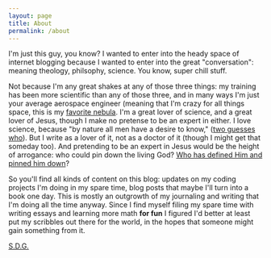 ```yaml
---
layout: page
title: About
permalink: /about
---
```


I'm just this guy, you know? I wanted to enter into the heady
space of internet blogging because I wanted to enter into 
the great "conversation": meaning theology, philsophy, science. You 
know, super chill stuff. 

Not because I'm any great shakes at any of those three things: my training
has been more scientific than any of those three, and in many ways
I'm just your average aerospace engineer (meaning that I'm crazy 
for all things space, this is my [favorite nebula](https://en.wikipedia.org/wiki/Carina_Nebula).
I'm a great lover of science, and a great lover of Jesus, though I make no pretense
to be an expert in either. I love science, because "by nature all men have a
desire to know," \([two guesses who](https://en.wikipedia.org/wiki/Aristotle)\). 
But I write as a lover of it, not as a doctor of it (though I might get that 
someday too). And pretending to be an expert in Jesus would be the height
of arrogance: who could pin down the living God? [Who has defined Him and
pinned him down](https://biblehub.com/romans/11-34.htm)?


So you'll find all kinds of content on this blog: updates on my coding 
projects I'm doing in my spare time, blog posts that maybe I'll turn
into a book one day. This is mostly an outgrowth of my journaling and
writing that I'm doing all the time anyway. Since I find myself filing 
my spare time with writing essays and learning more math **for fun**
I figured I'd better at least put my scribbles out there for the world, 
in the hopes that someone might gain something from it. 

[S.D.G.](https://en.wikipedia.org/wiki/Soli_Deo_gloria)
